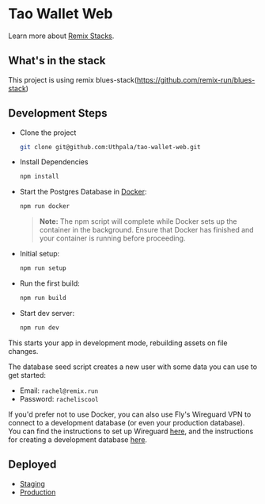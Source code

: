 # Tao Wallet Web

Learn more about [Remix Stacks](https://github.com/dannydeezy/tao-wallet).

## What's in the stack

This project is using remix blues-stack(https://github.com/remix-run/blues-stack)

## Development Steps

- Clone the project

  ```sh
  git clone git@github.com:Uthpala/tao-wallet-web.git
  ```

- Install Dependencies

  ```sh
  npm install
  ```

- Start the Postgres Database in [Docker](https://www.docker.com/get-started):

  ```sh
  npm run docker
  ```

  > **Note:** The npm script will complete while Docker sets up the container in the background. Ensure that Docker has finished and your container is running before proceeding.

- Initial setup:

  ```sh
  npm run setup
  ```

- Run the first build:

  ```sh
  npm run build
  ```

- Start dev server:

  ```sh
  npm run dev
  ```

This starts your app in development mode, rebuilding assets on file changes.

The database seed script creates a new user with some data you can use to get started:

- Email: `rachel@remix.run`
- Password: `racheliscool`

If you'd prefer not to use Docker, you can also use Fly's Wireguard VPN to connect to a development database (or even your production database). You can find the instructions to set up Wireguard [here](https://fly.io/docs/reference/private-networking/#install-your-wireguard-app), and the instructions for creating a development database [here](https://fly.io/docs/reference/postgres/).

## Deployed

- [Staging](tao-wallet-web-6fe3-staging.fly.dev)
- [Production](tao-wallet-web-6fe3.fly.dev)

